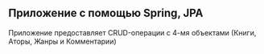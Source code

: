 ## Приложение с помощью Spring, JPA

Приложение предоставляет CRUD-операции с 4-мя объектами (Книги, Аторы, Жанры и Комментарии)